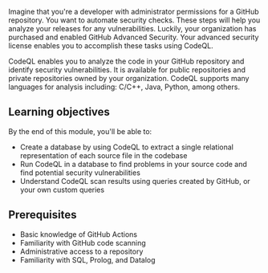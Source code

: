 Imagine that you're a developer with administrator permissions for a GitHub repository. You want to automate security checks. These steps will help you analyze your releases for any vulnerabilities. Luckily, your organization has purchased and enabled GitHub Advanced Security. Your advanced security license enables you to accomplish these tasks using CodeQL. 

CodeQL enables you to analyze the code in your GitHub repository and identify security vulnerabilities. It is available for public repositories and private repositories owned by your organization. CodeQL supports many languages for analysis including: C/C++, Java, Python, among others.

##  Learning objectives

By the end of this module, you'll be able to:

- Create a database by using CodeQL to extract a single relational representation of each source file in the codebase
- Run CodeQL in a database to find problems in your source code and find potential security vulnerabilities
- Understand CodeQL scan results using queries created by GitHub, or your own custom queries

##  Prerequisites

- Basic knowledge of GitHub Actions
- Familiarity with GitHub code scanning
- Administrative access to a repository
- Familiarity with SQL, Prolog, and Datalog
